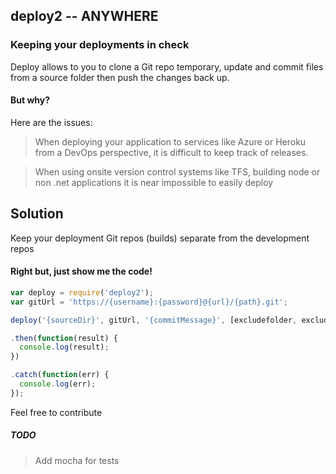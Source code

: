 ## deploy2 -- ANYWHERE
### Keeping your deployments in check

Deploy allows to you to clone a Git repo temporary, update and commit files from a source folder then push the changes back up.

#### But why?

Here are the issues:

> When deploying your application to services like Azure or Heroku from a DevOps perspective, it is difficult to keep track of releases.

>When using onsite version control systems like TFS, building node or non .net applications it is near impossible to easily deploy

## Solution
Keep your deployment Git repos (builds) separate from the development repos

#### Right but, just show me the code!

```javascript
var deploy = require('deploy2');
var gitUrl = 'https://{username}:{password}@{url}/{path}.git';

deploy('{sourceDir}', gitUrl, '{commitMessage}', [excludefolder, excludefolder])

.then(function(result) {
  console.log(result);
})

.catch(function(err) {
  console.log(err);
});
```

Feel free to contribute


##### TODO

> Add mocha for tests
